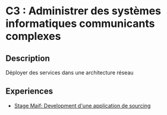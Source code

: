 # C3 : Administrer des systèmes informatiques communicants complexes

## Description

Déployer des services dans une architecture réseau

## Experiences

- [Stage Maif: Development d'une application de sourcing](../Experiences/stage-appli-sourcing.md)




